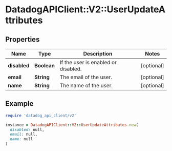 # DatadogAPIClient::V2::UserUpdateAttributes

## Properties

| Name | Type | Description | Notes |
| ---- | ---- | ----------- | ----- |
| **disabled** | **Boolean** | If the user is enabled or disabled. | [optional] |
| **email** | **String** | The email of the user. | [optional] |
| **name** | **String** | The name of the user. | [optional] |

## Example

```ruby
require 'datadog_api_client/v2'

instance = DatadogAPIClient::V2::UserUpdateAttributes.new(
  disabled: null,
  email: null,
  name: null
)
```

